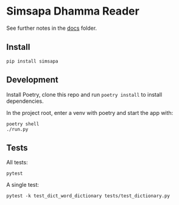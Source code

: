 # Simsapa Dhamma Reader

See further notes in the [docs](./docs/index.md) folder.

## Install

``` shell
pip install simsapa
```

## Development

Install Poetry, clone this repo and run `poetry install` to install dependencies.

In the project root, enter a venv with poetry and start the app with:

``` shell
poetry shell
./run.py
```

## Tests

All tests:

``` shell
pytest
```

A single test:

``` shell
pytest -k test_dict_word_dictionary tests/test_dictionary.py
```

